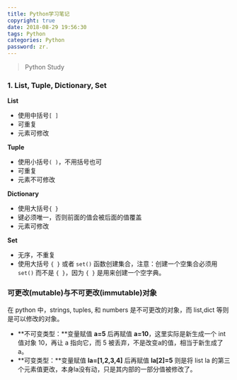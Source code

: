 ```yaml
---
title: Python学习笔记
copyright: true
date: 2018-08-29 19:56:30
tags: Python
categories: Python
password: zr.
---
```




>Python Study

<!--more-->

### 1. List, Tuple, Dictionary, Set

**List**

- 使用中括号`[ ]`
- 可重复
- 元素可修改

**Tuple**

- 使用小括号`( )`，不用括号也可
- 可重复
- 元素不可修改

**Dictionary**

- 使用大括号`{ }`
- 键必须唯一，否则前面的值会被后面的值覆盖
- 元素可修改

**Set**

- 无序，不重复
- 使用大括号 `{ }` 或者 `set()` 函数创建集合，注意：创建一个空集合必须用 `set()` 而不是 `{ }`，因为 `{ }` 是用来创建一个空字典。

### 可更改(mutable)与不可更改(immutable)对象

在 python 中，strings, tuples, 和 numbers 是不可更改的对象，而 list,dict 等则是可以修改的对象。

- **不可变类型：**变量赋值 **a=5** 后再赋值 **a=10**，这里实际是新生成一个 int 值对象 10，再让 a 指向它，而 5 被丢弃，不是改变a的值，相当于新生成了a。
- **可变类型：**变量赋值 **la=[1,2,3,4]** 后再赋值 **la[2]=5** 则是将 list la 的第三个元素值更改，本身la没有动，只是其内部的一部分值被修改了。